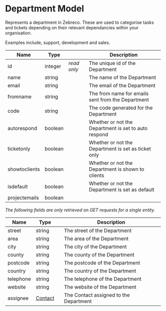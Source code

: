 # Department Model

Represents a department in Zebreco. These are used to categorise tasks and tickets depending on their relevant dependancies within your organisation.

Examples include, support, development and sales.


| Name          | Type      |               | Description                                           |
|---------------|-----------|---------------|-------------------------------------------------------|
| id            | integer   | _read only_   | The unique id of the Department                       |
| name          | string    |               | The name of the Department                            |
| email         | string    |               | The email of the Department                           |
| fromname      | string    |               | The from name for emails sent from the Department     |
| code          | string    |               | The code generated for the Department                 |
| autorespond   | boolean   |               | Whether or not the Department is set to auto respond  |
| ticketonly    | boolean   |               | Whether or not the Department is set as ticket only   |
| showtoclients | boolean   |               | Whether or not the Department is shown to clients     |
| isdefault     | boolean   |               | Whether or not the Department is set as default       |
| projectemails | boolean   |               |                                                       |



*The following fields are only retrieved on GET requests for a single entity.*

| Name      | Type                      |               | Description                           | 
|-----------|---------------------------|---------------|---------------------------------------|
| street    | string                    |               | The street of the Department          |
| area      | string                    |               | The area of the Department            |
| city      | string                    |               | The city of the Department            |
| county    | string                    |               | The county of the Department          |
| postcode  | string                    |               | The postcode of the Department        |
| country   | string                    |               | The country of the Department         |
| telephone | string                    |               | The telephone of the Department       |
| website   | string                    |               | The website of the Department         |
| assignee  | [Contact](api-contact.md) |               | The Contact assigned to the Department|